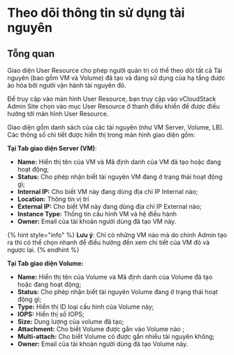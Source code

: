 # Theo dõi thông tin sử dụng tài nguyên

## Tỗng quan

Giao diện User Resource cho phép người quản trị có thể theo dõi tất cả Tài nguyên (bao gồm VM và Volume) đã tạo và đang sử dụng của hạ tầng được ảo hóa bởi người vận hành tài nguyên đó.&#x20;

Để truy cập vào màn hình User Resource, bạn truy cập vào vCloudStack Admin Site chọn vào mục User Resource ở thanh điều khiển để được điều hướng tới màn hình User Resource.

Giao diện gồm danh sách của các tài nguyên (như VM Server, Volume, LB). Các thông số chi tiết được hiển thị trong màn hình giao diện gồm:

**Tại Tab giao diện Server (VM)**:

* **Name:** Hiển thị tên của VM và Mã định danh của VM đã tạo hoặc đang hoạt động;
* **Status:** Cho phép nhận biết tài nguyên VM đang ở trạng thái hoạt động gì;
* **Internal IP:** Cho biết VM này đang dùng địa chỉ IP Internal nào;
* **Location:** Thông tin vị trí&#x20;
* **External IP:** Cho biết VM này đang dùng địa chỉ IP External nào;
* **Instance Type:** Thống tin cấu hình VM và hệ điều hành
* **Owner:** Email của tài khoản người dùng đã tạo VM này.

{% hint style="info" %}
**Lưu ý**: Chỉ có những VM nào mà do chính Admin tạo ra thì có thể chọn nhanh để điều hướng đến xem chi tiết của VM đó và ngược lại.
{% endhint %}

**Tại Tab giao diện Volume:**

* **Name:** Hiển thị tên của Volume và Mã định danh của Volume đã tạo hoặc đang hoạt động;
* **Status:** Cho phép nhận biết tài nguyên Volume đang ở trạng thái hoạt động gì;
* **Type:** Hiển thị ID  loại cấu hình của Volume này;
* **IOPS:** Hiển thị số IOPS;
* **Size:** Dung lượng của volume đã tạo;
* **Attachment:** Cho biết Volume được gắn vào Volume nào ;
* **Multi-attach:** Cho biết Volume có được gắn nhiều tài nguyên không;
* **Owner:** Email của tài khoản người dùng đã tạo Volume này.
